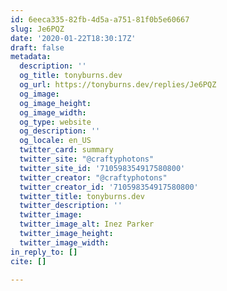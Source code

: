 ```yaml
---
id: 6eeca335-82fb-4d5a-a751-81f0b5e60667
slug: Je6PQZ
date: '2020-01-22T18:30:17Z'
draft: false
metadata:
  description: ''
  og_title: tonyburns.dev
  og_url: https://tonyburns.dev/replies/Je6PQZ
  og_image: 
  og_image_height: 
  og_image_width: 
  og_type: website
  og_description: ''
  og_locale: en_US
  twitter_card: summary
  twitter_site: "@craftyphotons"
  twitter_site_id: '710598354917580800'
  twitter_creator: "@craftyphotons"
  twitter_creator_id: '710598354917580800'
  twitter_title: tonyburns.dev
  twitter_description: ''
  twitter_image: 
  twitter_image_alt: Inez Parker
  twitter_image_height: 
  twitter_image_width: 
in_reply_to: []
cite: []

---
```



